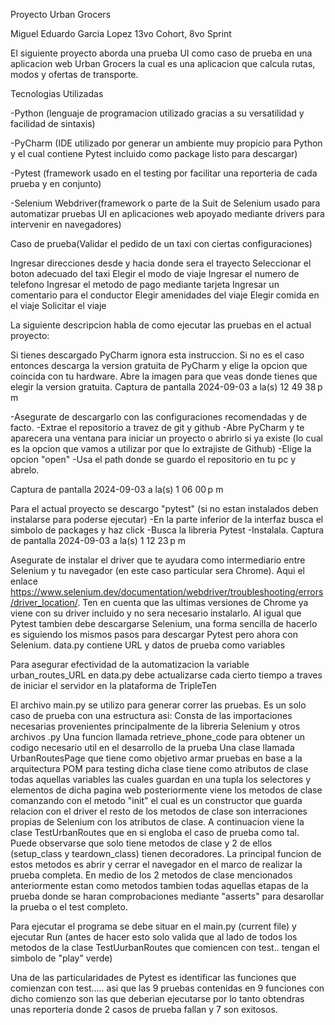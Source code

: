 Proyecto Urban Grocers

Miguel Eduardo Garcia Lopez 13vo Cohort, 8vo Sprint

El siguiente proyecto aborda una prueba UI como caso de prueba en una aplicacion web Urban Grocers la cual es una aplicacion 
que calcula rutas, modos y ofertas de transporte.

Tecnologias Utilizadas

-Python (lenguaje de programacion utilizado gracias a su versatilidad y facilidad de sintaxis) 

-PyCharm (IDE utilizado por generar un ambiente muy propicio para Python y el cual contiene Pytest  incluido como package listo para descargar) 

-Pytest (framework usado en el testing por facilitar una reporteria de cada prueba y en conjunto) 

-Selenium Webdriver(framework o parte de la Suit de Selenium usado para automatizar pruebas UI en aplicaciones web apoyado mediante drivers para intervenir en navegadores)

Caso de prueba(Validar el pedido de un taxi con ciertas configuraciones)

Ingresar direcciones desde y hacia donde sera el trayecto
Seleccionar el boton adecuado del taxi
Elegir el modo de viaje
Ingresar el numero de telefono
Ingresar el metodo de pago mediante tarjeta
Ingresar un comentario para el conductor
Elegir amenidades del viaje
Elegir comida en el viaje
Solicitar el viaje

La siguiente descripcion habla de como ejecutar las pruebas en el actual proyecto:

Si tienes descargado PyCharm ignora esta instruccion. Si no es el caso entonces descarga la version gratuita de PyCharm y elige la opcion que coincida con tu hardware. Abre la imagen para que veas donde tienes que elegir la version gratuita.
Captura de pantalla 2024-09-03 a la(s) 12 49 38 p m

-Asegurate de descargarlo con las configuraciones recomendadas y de facto. -Extrae el repositorio a travez de git y github -Abre PyCharm y te aparecera una ventana para iniciar un proyecto o abrirlo si ya existe (lo cual es la opcion que vamos a utilizar por que lo extrajiste de Github) -Elige la opcion "open" -Usa el path donde se guardo el repositorio en tu pc y abrelo.

Captura de pantalla 2024-09-03 a la(s) 1 06 00 p m

Para el actual proyecto se descargo "pytest" (si no estan instalados deben instalarse para poderse ejecutar) -En la parte inferior de la interfaz busca el simbolo de packages y haz click -Busca la libreria Pytest -Instalala. Captura de pantalla 2024-09-03 a la(s) 1 12 23 p m

Asegurate de instalar el driver que te ayudara como intermediario entre Selenium y tu navegador (en este caso particular sera Chrome). Aqui el enlace https://www.selenium.dev/documentation/webdriver/troubleshooting/errors/driver_location/.  Ten en cuenta que las ultimas versiones de Chrome ya viene con su driver incluido y no sera necesario instalarlo.
Al igual que Pytest tambien debe descargarse Selenium, una forma sencilla de hacerlo es siguiendo los mismos pasos para descargar Pytest pero ahora con Selenium.
data.py contiene URL y datos de prueba como variables 

Para asegurar efectividad de la automatizacion la variable urban_routes_URL en data.py debe actualizarse cada cierto tiempo a traves de iniciar el servidor en la plataforma de TripleTen

El archivo main.py se utilizo para generar correr las pruebas. Es un solo caso de prueba con una estructura asi:
Consta de las importaciones necesarias provenientes principalmente de la libreria Selenium y otros archivos .py
Una funcion llamada retrieve_phone_code para obtener un codigo necesario util en el desarrollo de la prueba
Una clase llamada UrbanRoutesPage que tiene como objetivo armar pruebas en base a la arquitectura POM para testing
dicha clase tiene como atributos de clase todas aquellas variables las cuales guardan en una tupla los selectores y elementos de dicha pagina web
posteriormente viene los metodos de clase comanzando con el metodo "init" el cual es un constructor que guarda relacion con el driver 
el resto de los metodos de clase son interraciones propias de Selenium con los atributos de clase.
A continuacion viene la clase TestUrbanRoutes que en si engloba el caso de prueba como tal.
Puede observarse que solo tiene metodos de clase y 2 de ellos (setup_class y teardown_class) tienen decoradores. La principal funcion de estos metodos es abrir y cerrar el navegador en el marco de realizar la prueba completa.
En medio de los 2 metodos de clase mencionados anteriormente estan como metodos tambien todas aquellas etapas de la prueba donde se haran comprobaciones mediante "asserts" para desarollar la prueba o el test completo.


Para ejecutar el programa se debe situar en el main.py (current file) y ejecutar Run (antes de hacer esto solo valida que al lado de todos los metodos de la clase TestUurbanRoutes que comiencen con test.. tengan el simbolo de "play" verde)

Una de las particularidades de Pytest es identificar las funciones que comienzan con test..... asi que las 9 pruebas contenidas en 9 funciones con dicho comienzo son las que deberian ejecutarse por lo tanto obtendras unas reporteria donde 2 casos de prueba fallan y 7 son exitosos.

